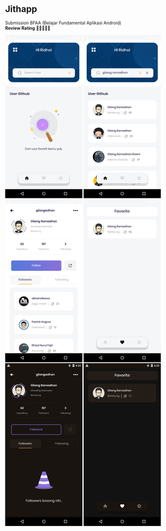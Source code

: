 # Jithapp
Submission BFAA (Belajar Fundamental Aplikasi Android)\
**Review Rating** 🌟🌟🌟🌟🌟

<p float="left">
<img src="https://github.com/rrdhoi/Jithapp/blob/main/image/home_page.png" width="250">
<img src="https://github.com/rrdhoi/Jithapp/blob/main/image/search_user.png" width="250">
<img src="https://github.com/rrdhoi/Jithapp/blob/main/image/detail_page.png" width="250">
<img src="https://github.com/rrdhoi/Jithapp/blob/main/image/Screenshot_1636266756.png" width="250">
<img src="https://github.com/rrdhoi/Jithapp/blob/main/image/Screenshot_1636266788.png" width="250">
<img src="https://github.com/rrdhoi/Jithapp/blob/main/image/Screenshot_1636266794.png" width="250">
</p>
